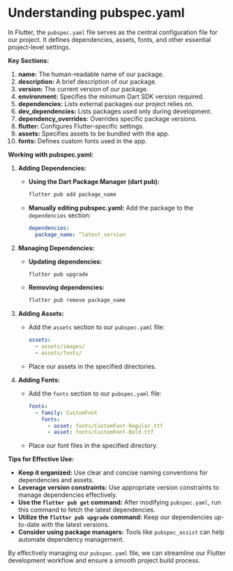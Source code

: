 # Understanding pubspec.yaml

In Flutter, the `pubspec.yaml` file serves as the central configuration file for our project. It defines dependencies, assets, fonts, and other essential project-level settings.

**Key Sections:**

1. **name:** The human-readable name of our package.
2. **description:** A brief description of our package.
3. **version:** The current version of our package.
4. **environment:** Specifies the minimum Dart SDK version required.
5. **dependencies:** Lists external packages our project relies on.
6. **dev_dependencies:** Lists packages used only during development.
7. **dependency_overrides:** Overrides specific package versions.
8. **flutter:** Configures Flutter-specific settings.
9. **assets:** Specifies assets to be bundled with the app.
10. **fonts:** Defines custom fonts used in the app.

**Working with pubspec.yaml:**

1. **Adding Dependencies:**
   - **Using the Dart Package Manager (dart pub):**
     ```bash
     flutter pub add package_name
     ```
   - **Manually editing pubspec.yaml:**
     Add the package to the `dependencies` section:
     ```yaml
     dependencies:
       package_name: ^latest_version
     ```

2. **Managing Dependencies:**
   - **Updating dependencies:**
     ```bash
     flutter pub upgrade
     ```
   - **Removing dependencies:**
     ```bash
     flutter pub remove package_name
     ```

3. **Adding Assets:**
   - Add the `assets` section to our `pubspec.yaml` file:
     ```yaml
     assets:
       - assets/images/
       - assets/fonts/
     ```
   - Place our assets in the specified directories.

4. **Adding Fonts:**
   - Add the `fonts` section to our `pubspec.yaml` file:
     ```yaml
     fonts:
       - family: CustomFont
         fonts:
           - asset: fonts/CustomFont-Regular.ttf
           - asset: fonts/CustomFont-Bold.ttf
     ```
   - Place our font files in the specified directory.

**Tips for Effective Use:**

- **Keep it organized:** Use clear and concise naming conventions for dependencies and assets.
- **Leverage version constraints:** Use appropriate version constraints to manage dependencies effectively.
- **Use the `flutter pub get` command:** After modifying `pubspec.yaml`, run this command to fetch the latest dependencies.
- **Utilize the `flutter pub upgrade` command:** Keep our dependencies up-to-date with the latest versions.
- **Consider using package managers:** Tools like `pubspec_assist` can help automate dependency management.

By effectively managing our `pubspec.yaml` file, we can streamline our Flutter development workflow and ensure a smooth project build process.
 